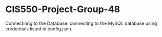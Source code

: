 # CIS550-Project-Group-48

Connectinng to the Database: 
connecting to the MySQL database using credentials listed in config.json.